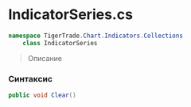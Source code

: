 
# IndicatorSeries.cs
```csharp
namespace TigerTrade.Chart.Indicators.Collections  
    class IndicatorSeries
```

> Описание

### Синтаксис
```csharp
public void Clear()
```
